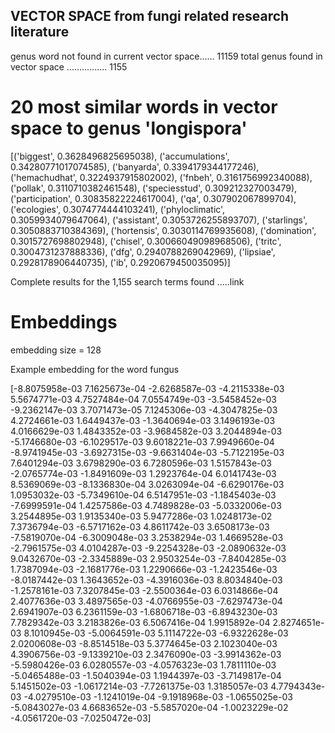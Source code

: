 ## VECTOR SPACE from fungi related research literature

genus word not found in current vector space...... 11159
total genus found in vector space ................ 1155


# 20 most similar words in vector space to genus 'longispora'

[('biggest', 0.3628496825695038), ('accumulations', 0.34280771017074585), ('banyarda', 0.3394179344177246), ('hemachudhat', 0.3224937915802002), 
('fnbeh', 0.3161756992340088), ('pollak', 0.3110710382461548), ('speciesstud', 0.309212327003479), ('participation', 0.30835822224617004), 
('qa', 0.307902067899704), ('ecologies', 0.3074774444103241), ('phyloclimatic', 0.3059934079647064), ('assistant', 0.3053726255893707), 
('starlings', 0.3050883710384369), ('hortensis', 0.3030114769935608), ('domination', 0.3015727698802948), ('chisel', 0.30066049098968506), 
('tritc', 0.3004731237888336), ('dfg', 0.2940788269042969), ('lipsiae', 0.2928178906440735), ('ib', 0.2920679450035095)]


Complete results for the 1,155 search terms found .....link


# Embeddings 



embedding size = 128



Example embedding for the word fungus

[-8.8075958e-03  7.1625673e-04 -2.6268587e-03 -4.2115338e-03
  5.5674771e-03  4.7527484e-04  7.0554749e-03 -3.5458452e-03
 -9.2362147e-03  3.7071473e-05  7.1245306e-03 -4.3047825e-03
  4.2724661e-03  1.6449437e-03 -1.3640694e-03  3.1496193e-03
  4.0166629e-03  1.4843352e-03 -3.9684582e-03  3.2044894e-03
 -5.1746680e-03 -6.1029517e-03  9.6018221e-03  7.9949660e-04
 -8.9741945e-03 -3.6927315e-03 -9.6631404e-03 -5.7122195e-03
  7.6401294e-03  3.6798290e-03  6.7280596e-03  1.5157843e-03
 -2.0765774e-03 -1.8491609e-03  1.2923764e-04  6.0141743e-03
  8.5369069e-03 -8.1336830e-04  3.0263094e-04 -6.6290176e-03
  1.0953032e-03 -5.7349610e-04  6.5147951e-03 -1.1845403e-03
 -7.6999591e-04  1.4257586e-03  4.7489828e-03 -5.0332006e-03
  3.2544895e-03  1.9135340e-03  5.9477286e-03  1.0248173e-02
  7.3736794e-03 -6.5717162e-03  4.8611742e-03  3.6508173e-03
 -7.5819070e-04 -6.3009048e-03  3.2538294e-03  1.4669528e-03
 -2.7961575e-03  4.0104287e-03 -9.2254328e-03 -2.0890632e-03
  9.0432670e-03 -2.3345889e-03  2.9503254e-03 -7.8404285e-03
  1.7387094e-03 -2.1681776e-03  1.2290666e-03 -1.2423546e-03
 -8.0187442e-03  1.3643652e-03 -4.3916036e-03  8.8034840e-03
 -1.2578161e-03  7.3207845e-03 -2.5500364e-03  6.0314866e-04
  2.4077636e-03  3.4897565e-03 -4.0766955e-03 -7.6297473e-04
  2.6941907e-03  6.2361159e-03 -1.6806718e-03 -6.8943230e-03
  7.7829342e-03  3.2183826e-03  6.5067416e-04  1.9915892e-04
  2.8274651e-03  8.1010945e-03 -5.0064591e-03  5.1114722e-03
 -6.9322628e-03  2.0200608e-03 -8.8514518e-03  5.3774645e-03
  2.1023040e-03  4.3906756e-03 -9.1339210e-03  2.3476090e-03
 -3.9914362e-03 -5.5980426e-03  6.0280557e-03 -4.0576323e-03
  1.7811110e-03 -5.0465488e-03 -1.5040394e-03  1.1944397e-03
 -3.7149817e-04  5.1451502e-03 -1.0617214e-03 -7.7261375e-03
  1.3185057e-03  4.7794343e-03 -4.0279510e-03 -1.1241019e-04
 -9.1918968e-03 -1.0655025e-03 -5.0843027e-03  4.6683652e-03
 -5.5857020e-04 -1.0023229e-02 -4.0561720e-03 -7.0250472e-03]









